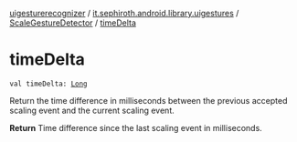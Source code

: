 [uigesturerecognizer](../../index.md) / [it.sephiroth.android.library.uigestures](../index.md) / [ScaleGestureDetector](index.md) / [timeDelta](./time-delta.md)

# timeDelta

`val timeDelta: `[`Long`](https://kotlinlang.org/api/latest/jvm/stdlib/kotlin/-long/index.html)

Return the time difference in milliseconds between the previous
accepted scaling event and the current scaling event.

**Return**
Time difference since the last scaling event in milliseconds.

